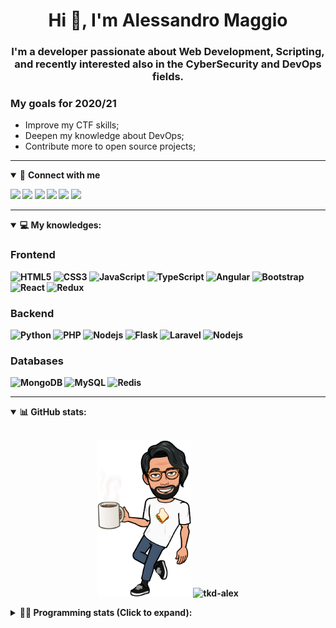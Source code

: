 <h1 align="center">Hi 👋, I'm Alessandro Maggio</h1>
<h3 align="center">I'm a developer passionate about Web Development, Scripting, and recently interested also in the CyberSecurity and DevOps fields.</h3>

### My goals for 2020/21
- Improve my CTF skills;
- Deepen my knowledge about DevOps;
- Contribute more to open source projects;

____

<details open>
<summary>🤝 <b>Connect with me<b></summary>

<p align = "center">

[<img src="https://img.shields.io/badge/twitter-1DA1F2.svg?&style=for-the-badge&logo=twitter&logoColor=white" />](https://twitter.com/TkdAxel)
[<img src ="https://img.shields.io/badge/portfolio-web-%23.svg?&style=for-the-badge&logo=&logoColor=white%22">](https://alessandromaggio.it/)
[<img src ="https://img.shields.io/badge/Telegram-1ca0f1.svg?&style=for-the-badge&logo=Telegram&logoColor=white%22&link=https://t.me/TkdAlex">](https://t.me/TkdAlex/)
[<img src="https://img.shields.io/badge/gmail-c14438.svg?&style=for-the-badge&logo=Gmail&logoColor=white&link=mailto:alex.tkd.alex@gmail.com"/>](mailto:alex.tkd.alex@gmail.com)
[<img src="https://img.shields.io/badge/linkedin-0077B5.svg?&style=for-the-badge&logo=linkedin&logoColor=white" />](https://www.linkedin.com/in/aalessandromaggio/)
[<img src = "https://img.shields.io/badge/instagram-E4405F.svg?&style=for-the-badge&logo=instagram&logoColor=white">](https://www.instagram.com/tkd_alex/)
<!--- [![Visits Badge](https://badges.pufler.dev/visits/tkd-alex/tkd-alex?style=for-the-badge&color=blue)](https://github.com/tkd-alex/tkd-alex) -->

</p>

</details>

---

<details open>
<summary>💻 <b>My knowledges</b>: </summary>

### Frontend
![HTML5](https://img.shields.io/badge/-HTML5-E34F26.svg?style=for-the-badge&logo=html5&logoColor=ffffff)
![CSS3](https://img.shields.io/badge/-CSS3-1572B6.svg?style=for-the-badge&logo=css3)
![JavaScript](https://img.shields.io/badge/-JavaScript-282C34?style=for-the-badge&logo=javascript)
![TypeScript](https://img.shields.io/badge/-TypeScript-007ACC?style=for-the-badge&logo=typescript)
![Angular](https://img.shields.io/badge/-Angular-DD0031?style=for-the-badge&logo=angular)
![Bootstrap](https://img.shields.io/badge/-Bootstrap-563D7C.svg?style=for-the-badge&logo=bootstrap)
![React](https://img.shields.io/badge/-React-282C34.svg?style=for-the-badge&logo=react&logoColor=ffffff)
![Redux](https://img.shields.io/badge/-Redux-764ABC.svg?style=for-the-badge&logo=redux)

### Backend
![Python](https://img.shields.io/badge/-Python-3776AB.svg?style=for-the-badge&logo=Python&logoColor=ffffff)
![PHP](https://img.shields.io/badge/-PHP-777BB4.svg?style=for-the-badge&logo=PHP&logoColor=ffffff)
![Nodejs](https://img.shields.io/badge/-Bash-4EAA25.svg?style=for-the-badge&logo=gnu-bash&logoColor=ffffff)
![Flask](https://img.shields.io/badge/-Flask-282C34.svg?style=for-the-badge&logo=flask)
![Laravel](https://img.shields.io/badge/-Laravel-FF2D20.svg?style=for-the-badge&logo=laravel&logoColor=ffffff)
![Nodejs](https://img.shields.io/badge/-Nodejs-339933.svg?style=for-the-badge&logo=Node.js&logoColor=ffffff)

### Databases
![MongoDB](https://img.shields.io/badge/-MongoDB-47A248?style=for-the-badge&logo=mongodb&logoColor=ffffff)
![MySQL](https://img.shields.io/badge/-MySQL-4479A1?style=for-the-badge&logo=mysql&logoColor=ffffff)
![Redis](https://img.shields.io/badge/-Redis-DC382D?style=for-the-badge&logo=Redis&logoColor=ffffff)

</details>

---

<details open>
 <summary>📊 <b>GitHub stats</b>: </summary>

<br>

<p align = "center">
    <img src="https://raw.githubusercontent.com/Tkd-Alex/tkd-alex/master/images/321517cd-ff68-41a7-b0d1-e765680568a7-8b6448d9-c944-4146-b633-adbdd25cb471-v1.png" height="250" />
    <img src="https://github-readme-stats.vercel.app/api?username=tkd-alex&show_icons=true&count_private=true&hide_border=true&line_height=25" alt="tkd-alex">
</p>

</design>

<details>
 <summary>👨‍💻 <b>Programming stats (Click to expand)</b>: </summary>
 
<!--START_SECTION:waka-->
**I'm an Early 🐤** 

```text
🌞 Morning    337 commits    █████░░░░░░░░░░░░░░░░░░░░   22.68% 
🌆 Daytime    597 commits    ██████████░░░░░░░░░░░░░░░   40.17% 
🌃 Evening    518 commits    ████████░░░░░░░░░░░░░░░░░   34.86% 
🌙 Night      34 commits     ░░░░░░░░░░░░░░░░░░░░░░░░░   2.29%

```
📅 **I'm Most Productive on Wednesday** 

```text
Monday       234 commits    ████░░░░░░░░░░░░░░░░░░░░░   15.75% 
Tuesday      247 commits    ████░░░░░░░░░░░░░░░░░░░░░   16.62% 
Wednesday    281 commits    ████░░░░░░░░░░░░░░░░░░░░░   18.91% 
Thursday     237 commits    ████░░░░░░░░░░░░░░░░░░░░░   15.95% 
Friday       255 commits    ████░░░░░░░░░░░░░░░░░░░░░   17.16% 
Saturday     118 commits    ██░░░░░░░░░░░░░░░░░░░░░░░   7.94% 
Sunday       114 commits    ██░░░░░░░░░░░░░░░░░░░░░░░   7.67%

```


📊 **This Week I Spent My Time On** 

```text
⌚︎ Time Zone: Europe/Rome

💬 Programming Languages: 
Python                   33 hrs 55 mins      █████████████████████░░░░   85.01% 
JavaScript               2 hrs 56 mins       █░░░░░░░░░░░░░░░░░░░░░░░░   7.37% 
Text                     1 hr 49 mins        █░░░░░░░░░░░░░░░░░░░░░░░░   4.57% 
JSON                     22 mins             ░░░░░░░░░░░░░░░░░░░░░░░░░   0.93% 
HTML                     18 mins             ░░░░░░░░░░░░░░░░░░░░░░░░░   0.77%

🔥 Editors: 
VS Code                  33 hrs 39 mins      █████████████████████░░░░   84.33% 
Sublime Text             6 hrs 15 mins       ████░░░░░░░░░░░░░░░░░░░░░   15.67%

🐱‍💻 Projects: 
OnlyFans-Automation      17 hrs 40 mins      ███████████░░░░░░░░░░░░░░   44.28% 
secret-project-ytm       10 hrs 2 mins       ██████░░░░░░░░░░░░░░░░░░░   25.15% 
myStore                  6 hrs 8 mins        ███░░░░░░░░░░░░░░░░░░░░░░   15.37% 
Unknown Project          2 hrs 19 mins       █░░░░░░░░░░░░░░░░░░░░░░░░   5.82% 
Shoes-CLI                2 hrs 9 mins        █░░░░░░░░░░░░░░░░░░░░░░░░   5.4%

💻 Operating System: 
Linux                    39 hrs 54 mins      █████████████████████████   100.0%

```

**I Mostly Code in Python** 

```text
Python                   31 repos            ██████████░░░░░░░░░░░░░░░   41.33% 
JavaScript               12 repos            ████░░░░░░░░░░░░░░░░░░░░░   16.0% 
CSS                      6 repos             ██░░░░░░░░░░░░░░░░░░░░░░░   8.0% 
PHP                      5 repos             █░░░░░░░░░░░░░░░░░░░░░░░░   6.67% 
HTML                     5 repos             █░░░░░░░░░░░░░░░░░░░░░░░░   6.67%

```



 Last Updated on 26/09/2021
<!--END_SECTION:waka-->

</details>
